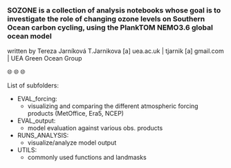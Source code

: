 
### SOZONE is a collection of analysis notebooks whose goal is to investigate the role of changing ozone levels on Southern Ocean carbon cycling, using the PlankTOM NEMO3.6 global ocean model

written by Tereza Jarníková
T.Jarnikova [a] uea.ac.uk | tjarnik [a] gmail.com | 
UEA Green Ocean Group

:globe_with_meridians: :globe_with_meridians: :globe_with_meridians:

List of subfolders:
- EVAL_forcing: 
    - visualizing and comparing the different atmospheric forcing products (MetOffice, Era5, NCEP)
- EVAL_output:
    - model evaluation against various obs. products
- RUNS_ANALYSIS:
    - visualize/analyze model output
- UTILS:
    - commonly used functions and landmasks










